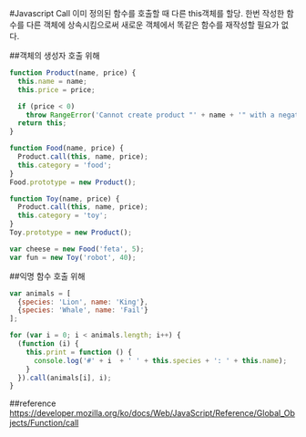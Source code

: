 #Javascript Call
이미 정의된 함수를 호출할 때 다른 this객체를 할당. 
한번 작성한 함수를 다른 객체에 상속시킴으로써 새로운 객체에서 똑같은 함수를 재작성할 필요가 없다.

##객체의 생성자 호출 위해
```javascript
function Product(name, price) {
  this.name = name;
  this.price = price;

  if (price < 0)
    throw RangeError('Cannot create product "' + name + '" with a negative price');
  return this;
}

function Food(name, price) {
  Product.call(this, name, price);
  this.category = 'food';
}
Food.prototype = new Product();

function Toy(name, price) {
  Product.call(this, name, price);
  this.category = 'toy';
}
Toy.prototype = new Product();

var cheese = new Food('feta', 5);
var fun = new Toy('robot', 40);
```

##익명 함수 호출 위해 
```javascript
var animals = [
  {species: 'Lion', name: 'King'},
  {species: 'Whale', name: 'Fail'}
];

for (var i = 0; i < animals.length; i++) {
  (function (i) { 
    this.print = function () { 
      console.log('#' + i  + ' ' + this.species + ': ' + this.name); 
    } 
  }).call(animals[i], i);
}
```


##reference
https://developer.mozilla.org/ko/docs/Web/JavaScript/Reference/Global_Objects/Function/call
